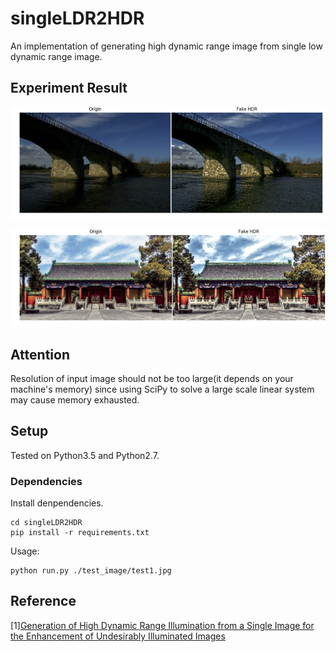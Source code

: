 # singleLDR2HDR
An implementation of generating high dynamic range image from single low dynamic range image.  
## Experiment Result 
![](./doc_img/result1.png)

![](./doc_img/result2.png)


## Attention
Resolution of input image should not be too large(it depends on your machine's memory) since using SciPy to solve a large scale linear system may cause memory exhausted. 

## Setup
Tested on Python3.5 and Python2.7.
### Dependencies
Install denpendencies. 
```
cd singleLDR2HDR
pip install -r requirements.txt
```
Usage:
```
python run.py ./test_image/test1.jpg
```

## Reference
[1][Generation of High Dynamic Range Illumination from a Single Image for the Enhancement of Undesirably Illuminated Images](https://arxiv.org/abs/1708.00636?context=cs)
